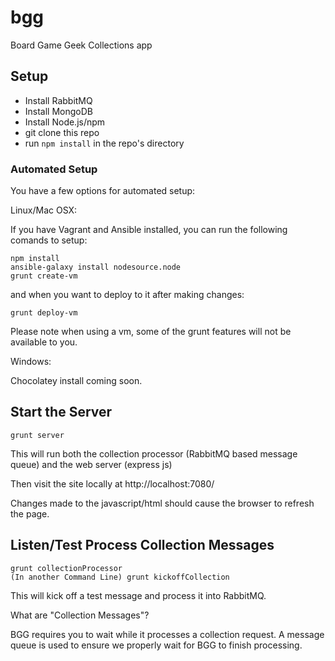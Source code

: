 # bgg
Board Game Geek Collections app

## Setup
* Install RabbitMQ
* Install MongoDB
* Install Node.js/npm
* git clone this repo
* run `npm install` in the repo's directory

### Automated Setup

You have a few options for automated setup:

Linux/Mac OSX:

If you have Vagrant and Ansible installed, you can run the following comands to setup:

```
npm install
ansible-galaxy install nodesource.node
grunt create-vm
```

and when you want to deploy to it after making changes:

```
grunt deploy-vm
```

Please note when using a vm, some of the grunt features will not be available to you.

Windows:

Chocolatey install coming soon.

## Start the Server
```
grunt server
```

This will run both the collection processor (RabbitMQ based message queue) and the web server (express js)

Then visit the site locally at http://localhost:7080/

Changes made to the javascript/html should cause the browser to refresh the page.

## Listen/Test Process Collection Messages
```
grunt collectionProcessor
(In another Command Line) grunt kickoffCollection
```

This will kick off a test message and process it into RabbitMQ.

What are "Collection Messages"?

BGG requires you to wait while it processes a collection request. 
A message queue is used to ensure we properly wait for BGG to finish processing.


